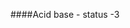 <!--
.. title: acid-base-stewart
.. slug: acid-base-stewart
.. date: 2023-02-08 23:14:24 UTC
.. tags: 
.. category: 
.. link: 
.. description: 
.. type: text
.. template:
	base_mine.tmpl
-->

####Acid base - status -3
<script src="../../assets/js/muller_plathe_plot.js" id="9ba43d3a-40a7-490d-bdc2-486784703881"></script>